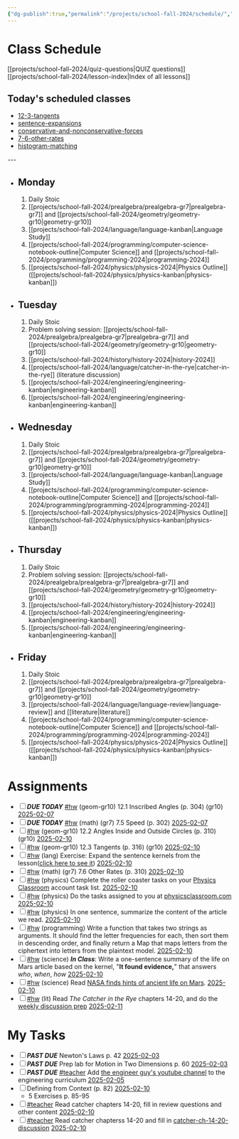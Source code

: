 ```yaml
---
{"dg-publish":true,"permalink":"/projects/school-fall-2024/schedule/","tags":["gardenEntry"]}
---
```



# Class Schedule

[[projects/school-fall-2024/quiz-questions\|QUIZ questions]]
[[projects/school-fall-2024/lesson-index\|Index of all lessons]]

## Today's scheduled classes

<div><ul class="dataview list-view-ul"><li><span><a data-tooltip-position="top" aria-label="projects/school-fall-2024/geometry/lessons/12-3-tangents.md" data-href="projects/school-fall-2024/geometry/lessons/12-3-tangents.md" href="projects/school-fall-2024/geometry/lessons/12-3-tangents.md" class="internal-link" target="_blank" rel="noopener nofollow">12-3-tangents</a></span></li><li><span><a data-tooltip-position="top" aria-label="projects/school-fall-2024/language/lessons/sentence-expansions.md" data-href="projects/school-fall-2024/language/lessons/sentence-expansions.md" href="projects/school-fall-2024/language/lessons/sentence-expansions.md" class="internal-link" target="_blank" rel="noopener nofollow">sentence-expansions</a></span></li><li><span><a data-tooltip-position="top" aria-label="projects/school-fall-2024/physics/lessons/conservative-and-nonconservative-forces.md" data-href="projects/school-fall-2024/physics/lessons/conservative-and-nonconservative-forces.md" href="projects/school-fall-2024/physics/lessons/conservative-and-nonconservative-forces.md" class="internal-link" target="_blank" rel="noopener nofollow">conservative-and-nonconservative-forces</a></span></li><li><span><a data-tooltip-position="top" aria-label="projects/school-fall-2024/prealgebra/lessons/7-6-other-rates.md" data-href="projects/school-fall-2024/prealgebra/lessons/7-6-other-rates.md" href="projects/school-fall-2024/prealgebra/lessons/7-6-other-rates.md" class="internal-link" target="_blank" rel="noopener nofollow">7-6-other-rates</a></span></li><li><span><a data-tooltip-position="top" aria-label="projects/school-fall-2024/programming/lessons/histogram-matching.md" data-href="projects/school-fall-2024/programming/lessons/histogram-matching.md" href="projects/school-fall-2024/programming/lessons/histogram-matching.md" class="internal-link" target="_blank" rel="noopener nofollow">histogram-matching</a></span></li></ul></div>
---


- ## Monday

    1. Daily Stoic
    2. [[projects/school-fall-2024/prealgebra/prealgebra-gr7\|prealgebra-gr7]] and [[projects/school-fall-2024/geometry/geometry-gr10\|geometry-gr10]]
    3. [[projects/school-fall-2024/language/language-kanban\|Language Study]]
    4. [[projects/school-fall-2024/programming/computer-science-notebook-outline\|Computer Science]] and [[projects/school-fall-2024/programming/programming-2024\|programming-2024]]
    5. [[projects/school-fall-2024/physics/physics-2024\|Physics Outline]]  ([[projects/school-fall-2024/physics/physics-kanban\|physics-kanban]])

- ## Tuesday

    1. Daily Stoic
    2. Problem solving session: [[projects/school-fall-2024/prealgebra/prealgebra-gr7\|prealgebra-gr7]] and [[projects/school-fall-2024/geometry/geometry-gr10\|geometry-gr10]]
    3. [[projects/school-fall-2024/history/history-2024\|history-2024]]
    4. [[projects/school-fall-2024/language/catcher-in-the-rye\|catcher-in-the-rye]] (literature discussion)
    5. [[projects/school-fall-2024/engineering/engineering-kanban\|engineering-kanban]]
    6. [[projects/school-fall-2024/engineering/engineering-kanban\|engineering-kanban]]

- ## Wednesday

    1. Daily Stoic
    2. [[projects/school-fall-2024/prealgebra/prealgebra-gr7\|prealgebra-gr7]] and [[projects/school-fall-2024/geometry/geometry-gr10\|geometry-gr10]]
    3. [[projects/school-fall-2024/language/language-kanban\|Language Study]]
    4. [[projects/school-fall-2024/programming/computer-science-notebook-outline\|Computer Science]] and [[projects/school-fall-2024/programming/programming-2024\|programming-2024]]
    5. [[projects/school-fall-2024/physics/physics-2024\|Physics Outline]]  ([[projects/school-fall-2024/physics/physics-kanban\|physics-kanban]])

- ## Thursday
    1. Daily Stoic
    2. Problem solving session: [[projects/school-fall-2024/prealgebra/prealgebra-gr7\|prealgebra-gr7]] and [[projects/school-fall-2024/geometry/geometry-gr10\|geometry-gr10]] 
    3. [[projects/school-fall-2024/history/history-2024\|history-2024]]
    4. [[projects/school-fall-2024/engineering/engineering-kanban\|engineering-kanban]]
    5. [[projects/school-fall-2024/engineering/engineering-kanban\|engineering-kanban]]

- ## Friday

    1. Daily Stoic
    2. [[projects/school-fall-2024/prealgebra/prealgebra-gr7\|prealgebra-gr7]] and [[projects/school-fall-2024/geometry/geometry-gr10\|geometry-gr10]]
    3. [[projects/school-fall-2024/language/language-review\|language-review]] and [[literature\|literature]]
    4. [[projects/school-fall-2024/programming/computer-science-notebook-outline\|Computer Science]] and [[projects/school-fall-2024/programming/programming-2024\|programming-2024]]
    5. [[projects/school-fall-2024/physics/physics-2024\|Physics Outline]]  ([[projects/school-fall-2024/physics/physics-kanban\|physics-kanban]])

# Assignments

<div><ul class="contains-task-list"><li data-task=" " class="dataview task-list-item"><input type="checkbox" class="dataview task-list-item-checkbox"><span><strong><em>DUE TODAY</em></strong> <a href="#hw" class="tag" target="_blank" rel="noopener nofollow">#hw</a> (geom-gr10) 12.1 Inscribed Angles  (p. 304) (gr10) <a data-href="2025-02-07" href="2025-02-07" class="internal-link" target="_blank" rel="noopener nofollow">2025-02-07</a></span></li><li data-task=" " class="dataview task-list-item"><input type="checkbox" class="dataview task-list-item-checkbox"><span><strong><em>DUE TODAY</em></strong> <a href="#hw" class="tag" target="_blank" rel="noopener nofollow">#hw</a> (math) (gr7) 7.5 Speed (p. 302) <a data-href="2025-02-07" href="2025-02-07" class="internal-link" target="_blank" rel="noopener nofollow">2025-02-07</a></span></li><li data-task=" " class="dataview task-list-item"><input type="checkbox" class="dataview task-list-item-checkbox"><span><a href="#hw" class="tag" target="_blank" rel="noopener nofollow">#hw</a> (geom-gr10) 12.2 Angles Inside and Outside Circles  (p. 310) (gr10) <a data-href="2025-02-10" href="2025-02-10" class="internal-link" target="_blank" rel="noopener nofollow">2025-02-10</a></span></li><li data-task=" " class="dataview task-list-item"><input type="checkbox" class="dataview task-list-item-checkbox"><span><a href="#hw" class="tag" target="_blank" rel="noopener nofollow">#hw</a> (geom-gr10) 12.3 Tangents  (p. 316) (gr10) <a data-href="2025-02-10" href="2025-02-10" class="internal-link" target="_blank" rel="noopener nofollow">2025-02-10</a></span></li><li data-task=" " class="dataview task-list-item"><input type="checkbox" class="dataview task-list-item-checkbox"><span><a href="#hw" class="tag" target="_blank" rel="noopener nofollow">#hw</a> (lang) Exercise: Expand the sentence kernels from the lesson(<a data-tooltip-position="top" aria-label="https://school.ginosterous.com/projects/school-fall-2024/language/lessons/sentence-expansions" rel="noopener nofollow" class="external-link" href="https://school.ginosterous.com/projects/school-fall-2024/language/lessons/sentence-expansions" target="_blank">click here to see it</a>) <a data-href="2025-02-10" href="2025-02-10" class="internal-link" target="_blank" rel="noopener nofollow">2025-02-10</a></span></li><li data-task=" " class="dataview task-list-item"><input type="checkbox" class="dataview task-list-item-checkbox"><span><a href="#hw" class="tag" target="_blank" rel="noopener nofollow">#hw</a> (math) (gr7) 7.6 Other Rates (p. 310) <a data-href="2025-02-10" href="2025-02-10" class="internal-link" target="_blank" rel="noopener nofollow">2025-02-10</a></span></li><li data-task=" " class="dataview task-list-item"><input type="checkbox" class="dataview task-list-item-checkbox"><span><a href="#hw" class="tag" target="_blank" rel="noopener nofollow">#hw</a> (physics) Complete the roller coaster tasks on your <a data-tooltip-position="top" aria-label="https://www.physicsclassroom.com" rel="noopener nofollow" class="external-link" href="https://www.physicsclassroom.com" target="_blank">Physics Classroom</a> account task list. <a data-href="2025-02-10" href="2025-02-10" class="internal-link" target="_blank" rel="noopener nofollow">2025-02-10</a></span></li><li data-task=" " class="dataview task-list-item"><input type="checkbox" class="dataview task-list-item-checkbox"><span><a href="#hw" class="tag" target="_blank" rel="noopener nofollow">#hw</a> (physics) Do the tasks assigned to you at <a data-tooltip-position="top" aria-label="https://physicsclassroom.com" rel="noopener nofollow" class="external-link" href="https://physicsclassroom.com" target="_blank">physicsclassroom.com</a> <a data-href="2025-02-10" href="2025-02-10" class="internal-link" target="_blank" rel="noopener nofollow">2025-02-10</a></span></li><li data-task=" " class="dataview task-list-item"><input type="checkbox" class="dataview task-list-item-checkbox"><span><a href="#hw" class="tag" target="_blank" rel="noopener nofollow">#hw</a> (physics) In one sentence, summarize the content of the article we read. <a data-href="2025-02-10" href="2025-02-10" class="internal-link" target="_blank" rel="noopener nofollow">2025-02-10</a></span></li><li data-task=" " class="dataview task-list-item"><input type="checkbox" class="dataview task-list-item-checkbox"><span><a href="#hw" class="tag" target="_blank" rel="noopener nofollow">#hw</a> (programming) Write a function that takes two strings as arguments. It should find the letter frequencies for each, then sort them in descending order, and finally return a Map that maps letters from the ciphertext into letters from the plaintext model. <a data-href="2025-02-10" href="2025-02-10" class="internal-link" target="_blank" rel="noopener nofollow">2025-02-10</a></span></li><li data-task=" " class="dataview task-list-item"><input type="checkbox" class="dataview task-list-item-checkbox"><span><a href="#hw" class="tag" target="_blank" rel="noopener nofollow">#hw</a> (science) <strong><em>In Class</em></strong>: Write a one-sentence summary of the life on Mars article based on the kernel, "<strong>It found evidence,</strong>" that answers <em>who</em>, <em>when</em>, <em>how</em> <a data-href="2025-02-10" href="2025-02-10" class="internal-link" target="_blank" rel="noopener nofollow">2025-02-10</a></span></li><li data-task=" " class="dataview task-list-item"><input type="checkbox" class="dataview task-list-item-checkbox"><span><a href="#hw" class="tag" target="_blank" rel="noopener nofollow">#hw</a> (science) Read <a data-tooltip-position="top" aria-label="https://www.snexplores.org/article/perseverance-rover-hint-of-life-on-mars" rel="noopener nofollow" class="external-link" href="https://www.snexplores.org/article/perseverance-rover-hint-of-life-on-mars" target="_blank">NASA finds hints of ancient life on Mars</a>. <a data-href="2025-02-10" href="2025-02-10" class="internal-link" target="_blank" rel="noopener nofollow">2025-02-10</a></span></li><li data-task=" " class="dataview task-list-item"><input type="checkbox" class="dataview task-list-item-checkbox"><span><a href="#hw" class="tag" target="_blank" rel="noopener nofollow">#hw</a> (lit) Read <em>The Catcher in the Rye</em> chapters 14-20, and do the <a data-tooltip-position="top" aria-label="https://school.ginosterous.com/projects/school-fall-2024/language/catcher-in-the-rye" rel="noopener nofollow" class="external-link" href="https://school.ginosterous.com/projects/school-fall-2024/language/catcher-in-the-rye" target="_blank">weekly discussion prep</a> <a data-href="2025-02-11" href="2025-02-11" class="internal-link" target="_blank" rel="noopener nofollow">2025-02-11</a></span></li></ul></div>

# My Tasks

<div><ul class="contains-task-list"><li data-task=" " class="dataview task-list-item"><input type="checkbox" class="dataview task-list-item-checkbox"><span><strong><em>PAST DUE</em></strong> Newton's Laws p. 42 <a data-href="2025-02-03" href="2025-02-03" class="internal-link" target="_blank" rel="noopener nofollow">2025-02-03</a></span></li><li data-task=" " class="dataview task-list-item"><input type="checkbox" class="dataview task-list-item-checkbox"><span><strong><em>PAST DUE</em></strong> Prep lab for Motion in Two Dimensions p. 60 <a data-href="2025-02-03" href="2025-02-03" class="internal-link" target="_blank" rel="noopener nofollow">2025-02-03</a></span></li><li data-task=" " class="dataview task-list-item"><input type="checkbox" class="dataview task-list-item-checkbox"><span><strong><em>PAST DUE</em></strong> <a href="#teacher" class="tag" target="_blank" rel="noopener nofollow">#teacher</a> Add <a data-tooltip-position="top" aria-label="https://www.youtube.com/@engineerguyvideo/playlists" rel="noopener nofollow" class="external-link" href="https://www.youtube.com/@engineerguyvideo/playlists" target="_blank">the engineer guy's youtube channel</a> to the engineering curriculum <a data-href="2025-02-05" href="2025-02-05" class="internal-link" target="_blank" rel="noopener nofollow">2025-02-05</a></span></li><li data-task=" " class="dataview task-list-item"><input type="checkbox" class="dataview task-list-item-checkbox"><span>Defining from Context (p. 82) <a data-href="2025-02-10" href="2025-02-10" class="internal-link" target="_blank" rel="noopener nofollow">2025-02-10</a></span><ul class="contains-task-list"><li class="dataview task-list-basic-item"><span>5 Exercises p. 85-95</span></li></ul></li><li data-task=" " class="dataview task-list-item"><input type="checkbox" class="dataview task-list-item-checkbox"><span><a href="#teacher" class="tag" target="_blank" rel="noopener nofollow">#teacher</a> Read catcher chapters 14-20, fill in review questions and other content <a data-href="2025-02-10" href="2025-02-10" class="internal-link" target="_blank" rel="noopener nofollow">2025-02-10</a></span></li><li data-task=" " class="dataview task-list-item"><input type="checkbox" class="dataview task-list-item-checkbox"><span><a href="#teacher" class="tag" target="_blank" rel="noopener nofollow">#teacher</a> Read catcher chapterss 14-20 and fill in <a data-href="catcher-ch-14-20-discussion" href="catcher-ch-14-20-discussion" class="internal-link" target="_blank" rel="noopener nofollow">catcher-ch-14-20-discussion</a> <a data-href="2025-02-10" href="2025-02-10" class="internal-link" target="_blank" rel="noopener nofollow">2025-02-10</a></span></li></ul></div>